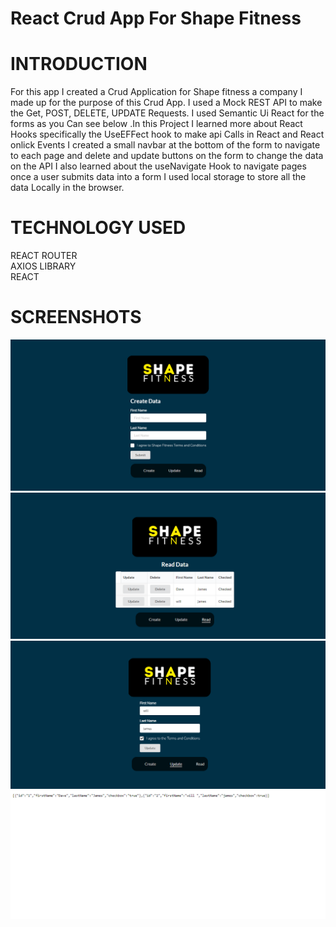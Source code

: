 #  React Crud App For Shape Fitness

#  INTRODUCTION
   


For this app I created a Crud Application for Shape fitness a company 
I made up  for the purpose of this Crud App. I used a Mock REST API to make the Get, POST, DELETE, UPDATE
 Requests. I used Semantic Ui React for the forms as you   Can see below .In this Project I learned  more about 
 React Hooks specifically the UseEFFect hook to make api Calls  in React and 
 React onlick Events I created a small navbar at the bottom of the form to navigate to each page 
 and delete and update buttons on the form to change the data on the API  I also learned about
 the useNavigate Hook to navigate pages once a user submits data into a  form   I used local storage to store all
 the data Locally in the browser.


#  TECHNOLOGY USED
REACT ROUTER<br>
AXIOS LIBRARY<br>
REACT <br>

 #  SCREENSHOTS
 
 
<img src = "pic 1.png">
<img src = "read.png">
<img src = "update.png">
<img src = "data.png">

